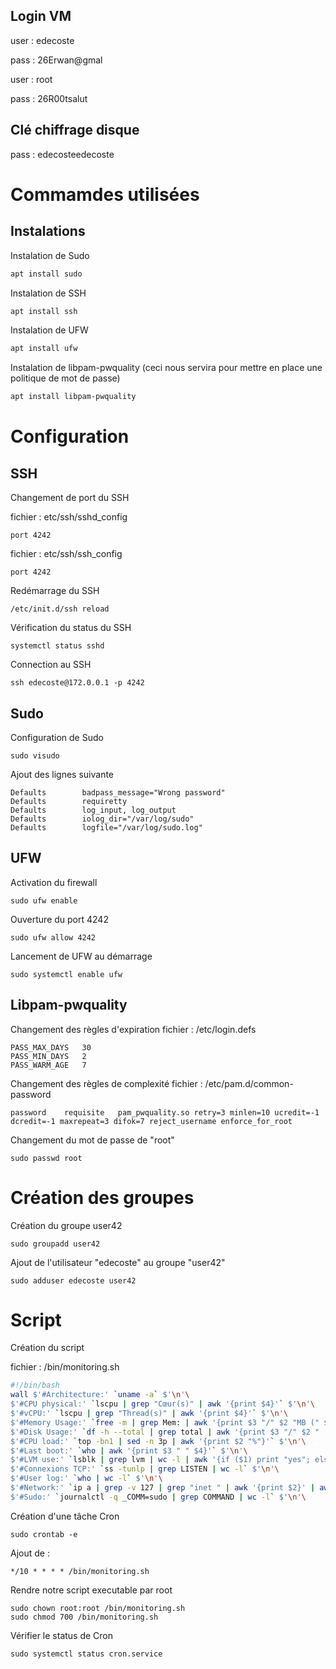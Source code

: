 ## Login VM

user : edecoste

pass : 26Erwan@gmal

user : root

pass : 26R00tsalut

## Clé chiffrage disque

pass : edecosteedecoste


# Commamdes utilisées

## Instalations

Instalation de Sudo

```sh
apt install sudo
```

Instalation de SSH

```sh
apt install ssh
```

Instalation de UFW

```sh
apt install ufw
```

Instalation de libpam-pwquality
(ceci nous servira pour mettre en place une politique de mot de passe)
```sh
apt install libpam-pwquality
```


# Configuration

## SSH
Changement de port du SSH

fichier : etc/ssh/sshd_config
```
port 4242
```
fichier : etc/ssh/ssh_config
```
port 4242
```

Redémarrage du SSH
```bach
/etc/init.d/ssh reload
```
Vérification du status du SSH
```bach
systemctl status sshd
```
Connection au SSH
```bach
ssh edecoste@172.0.0.1 -p 4242
```

## Sudo
Configuration de Sudo
```
sudo visudo
```
Ajout des lignes suivante
```
Defaults        badpass_message="Wrong password"
Defaults        requiretty
Defaults        log_input, log_output
Defaults        iolog_dir="/var/log/sudo"
Defaults        logfile="/var/log/sudo.log"
```

## UFW

Activation du firewall
```
sudo ufw enable 
```

Ouverture du port 4242
```
sudo ufw allow 4242
```

Lancement de UFW au démarrage
```
sudo systemctl enable ufw
```

## Libpam-pwquality

Changement des règles d'expiration
fichier : /etc/login.defs
```
PASS_MAX_DAYS	30
PASS_MIN_DAYS	2
PASS_WARM_AGE	7
```
Changement des règles de complexité
fichier : /etc/pam.d/common-password
```
password	requisite	pam_pwquality.so retry=3 minlen=10 ucredit=-1 dcredit=-1 maxrepeat=3 difok=7 reject_username enforce_for_root
```

Changement du mot de passe de "root"
```
sudo passwd root
```


# Création des groupes
Création du groupe user42
```
sudo groupadd user42 
```

Ajout de l'utilisateur "edecoste" au groupe "user42"
```
sudo adduser edecoste user42 
```


# Script 

Création du script

fichier : /bin/monitoring.sh 
```sh
#!/bin/bash
wall $'#Architecture:' `uname -a` $'\n'\
$'#CPU physical:' `lscpu | grep "Cœur(s)" | awk '{print $4}'` $'\n'\
$'#vCPU:' `lscpu | grep "Thread(s)" | awk '{print $4}'` $'\n'\
$'#Memory Usage:' `free -m | grep Mem: | awk '{print $3 "/" $2 "MB (" $3/$2*100 "%)"}'` $'\n'\
$'#Disk Usage:' `df -h --total | grep total | awk '{print $3 "/" $2 "  (" $5 ")"}'` $'\n'\
$'#CPU load:' `top -bn1 | sed -n 3p | awk '{print $2 "%"}'` $'\n'\
$'#Last boot:' `who | awk '{print $3 " " $4}'` $'\n'\
$'#LVM use:' `lsblk | grep lvm | wc -l | awk '{if ($1) print "yes"; else print "no"}'` $'\n'\
$'#Connexions TCP:' `ss -tunlp | grep LISTEN | wc -l` $'\n'\
$'#User log:' `who | wc -l` $'\n'\
$'#Network:' `ip a | grep -v 127 | grep "inet " | awk '{print $2}' | awk -F "/" '{print "IP " $1}' ` `ip a | grep ether | awk '{printf "("$2")"}'`  $'\n'\
$'#Sudo:' `journalctl -q _COMM=sudo | grep COMMAND | wc -l` $'\n'\
```

Création d'une tâche Cron
```
sudo crontab -e
```
Ajout de :
```
*/10 * * * * /bin/monitoring.sh
```
Rendre notre script executable par root
```
sudo chown root:root /bin/monitoring.sh
sudo chmod 700 /bin/monitoring.sh
```

Vérifier le status de Cron
```
sudo systemctl status cron.service 
```